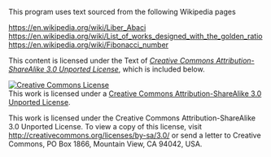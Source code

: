 This program uses text sourced from the following Wikipedia pages

https://en.wikipedia.org/wiki/Liber_Abaci  
https://en.wikipedia.org/wiki/List_of_works_designed_with_the_golden_ratio    
https://en.wikipedia.org/wiki/Fibonacci_number


This content is licensed under the Text of [*Creative Commons Attribution-ShareAlike 3.0 Unported License*](https://creativecommons.org/licenses/by-sa/3.0/), which is included below.

<a rel="license" href="http://creativecommons.org/licenses/by-sa/3.0/"><img alt="Creative Commons License" style="border-width:0" src="https://i.creativecommons.org/l/by-sa/3.0/88x31.png" /></a><br />This work is licensed under a <a rel="license" href="http://creativecommons.org/licenses/by-sa/3.0/">Creative Commons Attribution-ShareAlike 3.0 Unported License</a>.

This work is licensed under the Creative Commons Attribution-ShareAlike 3.0 Unported License. To view a copy of this license, visit http://creativecommons.org/licenses/by-sa/3.0/ or send a letter to Creative Commons, PO Box 1866, Mountain View, CA 94042, USA.

